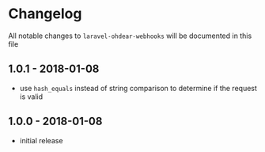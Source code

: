 # Changelog

All notable changes to `laravel-ohdear-webhooks` will be documented in this file

## 1.0.1 - 2018-01-08

- use `hash_equals` instead of string comparison to determine if the request is valid


## 1.0.0 - 2018-01-08

- initial release
